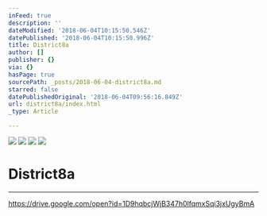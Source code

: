 ```yaml
---
inFeed: true
description: ''
dateModified: '2018-06-04T10:15:50.546Z'
datePublished: '2018-06-04T10:15:50.996Z'
title: District8a
author: []
publisher: {}
via: {}
hasPage: true
sourcePath: _posts/2018-06-04-district8a.md
starred: false
datePublishedOriginal: '2018-06-04T09:56:16.849Z'
url: district8a/index.html
_type: Article

---
```

![](https://imgflo.herokuapp.com/graph/2b2431f8e7ba7b0/9c866cfc6b192565155cc3bde0bff7c8/croprotate.png?cropheight=3385&cropwidth=2155&degrees=0&input=https%3A%2F%2Fthe-grid-user-content.s3-us-west-2.amazonaws.com%2Fd0a1e5b9-38b5-4cad-9e35-81d6d6dd6ba9.png&x=162&y=69)
![](https://s3-us-west-2.amazonaws.com/the-grid-img/p/b1b0ddfa3df181af754f0a7cc2678a5d7cb68010.png)
![](https://the-grid-user-content.s3-us-west-2.amazonaws.com/b38fa1e2-afeb-4987-b57c-fd49111ca7e6.png)
![](https://s3-us-west-2.amazonaws.com/the-grid-img/p/b7babb1d2f60c11fcc697d8b1644d88848d016ca.png)

# District8a

---

https://drive.google.com/open?id=1D9hqbcjWjB347h0lfqmxSqi3jxUgyBmA